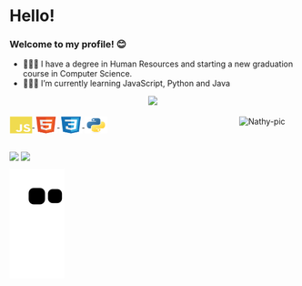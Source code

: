# Hello!

### Welcome to my profile! 😊


- 👨🏻‍🎓 I have a degree in Human Resources and starting a new graduation course in Computer Science. 
- 👩🏻‍💻 I’m currently learning JavaScript, Python and Java

<div align="center">
  <a href="https://github.com/NathaliaMdev"> 
  <img height="180em" src="https://github-readme-stats.vercel.app/api/top-langs/?username=NathaliaMdev&layout=compact&langs_count=7&theme=onedark"/>
</div>
<div style="display: inline_block"><br>
  <img align="center" alt="Nathy-JS" height="30" width="40" src="https://github.com/devicons/devicon/blob/master/icons/javascript/javascript-plain.svg">
  <img align="center" alt="Nathy-HTML" height="30" width="40" src="https://raw.githubusercontent.com/devicons/devicon/master/icons/html5/html5-original.svg">
  <img align="center" alt="Nathy-CSS" height="30" width="40" src="https://raw.githubusercontent.com/devicons/devicon/master/icons/css3/css3-original.svg">
  <img align="center" alt="Nathy-Python" height="30" width="40" src="https://raw.githubusercontent.com/devicons/devicon/master/icons/python/python-original.svg">
  <img align="right" height="100" width="100" alt="Nathy-pic" src="https://cdn.discordapp.com/attachments/568593468755017732/997217934785118348/Animatedgif.gif">
</div>

 ##
 
<div> 
 
  <a href = "nathalia.meira@hotmail.com"><img align="center" src="https://img.shields.io/badge/H-Hotmail-blue?style=for-the-badge&logo=hotmail" target="_blank"></a>
  <a href="https://www.linkedin.com/in/nath%C3%A1lia-meira-a81582149/" target="_blank"><img align="center" src="https://img.shields.io/badge/-LinkedIn-%230077B5?style=for-the-badge&logo=linkedin&logoColor=white" target="_blank"></a> 
  
  ![Snake animation](https://github.com/rafaballerini/rafaballerini/blob/output/github-contribution-grid-snake.svg)
 
</div>
 


